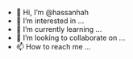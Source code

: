 - 👋 Hi, I’m @hassanhah
- 👀 I’m interested in ...
- 🌱 I’m currently learning ...
- 💞️ I’m looking to collaborate on ...
- 📫 How to reach me ...

<!---
hassanhah/hassanhah is a ✨ special ✨ repository because its `README.md` (this file) appears on your GitHub profile.
You can click the Preview link to take a look at your changes.
--->
